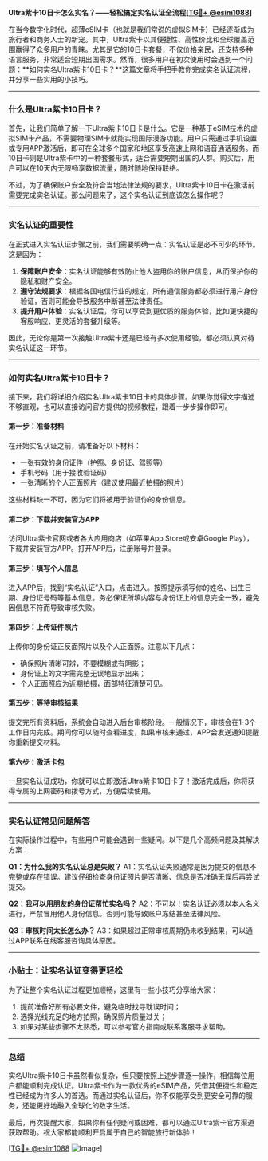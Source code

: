 **Ultra紫卡10日卡怎么实名？——轻松搞定实名认证全流程[[TG💪+ @esim1088](https://t.me/s/esim1088)]**

在当今数字化时代，超薄eSIM卡（也就是我们常说的虚拟SIM卡）已经逐渐成为旅行者和商务人士的新宠。其中，Ultra紫卡以其便捷性、高性价比和全球覆盖范围赢得了众多用户的青睐。尤其是它的10日卡套餐，不仅价格亲民，还支持多种语言服务，非常适合短期出国需求。然而，很多用户在初次使用时会遇到一个问题：**如何实名Ultra紫卡10日卡？**这篇文章将手把手教你完成实名认证流程，并分享一些实用的小技巧。

---

### 什么是Ultra紫卡10日卡？

首先，让我们简单了解一下Ultra紫卡10日卡是什么。它是一种基于eSIM技术的虚拟SIM卡产品，不需要物理SIM卡就能实现国际漫游功能。用户只需通过手机设置或专用APP激活后，即可在全球多个国家和地区享受高速上网和语音通话服务。而10日卡则是Ultra紫卡中的一种套餐形式，适合需要短期出国的人群。购买后，用户可以在10天内无限畅享数据流量，随时随地保持联络。

不过，为了确保账户安全及符合当地法律法规的要求，Ultra紫卡10日卡在激活前需要完成实名认证。那么问题来了，这个实名认证到底该怎么操作呢？

---

### 实名认证的重要性

在正式进入实名认证步骤之前，我们需要明确一点：实名认证是必不可少的环节。这是因为：

1. **保障账户安全**：实名认证能够有效防止他人盗用你的账户信息，从而保护你的隐私和财产安全。
2. **遵守法规要求**：根据各国电信行业的规定，所有通信服务都必须进行用户身份验证，否则可能会导致服务中断甚至法律责任。
3. **提升用户体验**：实名认证后，你可以享受到更优质的服务体验，比如更快捷的客服响应、更灵活的套餐升级等。

因此，无论你是第一次接触Ultra紫卡还是已经有多次使用经验，都必须认真对待实名认证这一环节。

---

### 如何实名Ultra紫卡10日卡？

接下来，我们将详细介绍实名Ultra紫卡10日卡的具体步骤。如果你觉得文字描述不够直观，也可以直接访问官方提供的视频教程，跟着一步步操作即可。

#### 第一步：准备材料
在开始实名认证之前，请准备好以下材料：
- 一张有效的身份证件（护照、身份证、驾照等）
- 手机号码（用于接收验证码）
- 一张清晰的个人正面照片（建议使用最近拍摄的照片）

这些材料缺一不可，因为它们将被用于验证你的身份信息。

#### 第二步：下载并安装官方APP
访问Ultra紫卡官网或者各大应用商店（如苹果App Store或安卓Google Play），下载并安装官方APP。打开APP后，注册账号并登录。

#### 第三步：填写个人信息
进入APP后，找到“实名认证”入口，点击进入。按照提示填写你的姓名、出生日期、身份证号码等基本信息。务必保证所填内容与身份证上的信息完全一致，避免因信息不符而导致审核失败。

#### 第四步：上传证件照片
上传你的身份证正反面照片以及个人正面照。注意以下几点：
- 确保照片清晰可辨，不要模糊或有阴影；
- 身份证上的文字需完整无误地显示出来；
- 个人正面照应为近期拍摄，面部特征清楚可见。

#### 第五步：等待审核结果
提交完所有资料后，系统会自动进入后台审核阶段。一般情况下，审核会在1-3个工作日内完成。期间你可以随时查看进度，如果审核未通过，APP会发送通知提醒你重新提交材料。

#### 第六步：激活卡包
一旦实名认证成功，你就可以立即激活Ultra紫卡10日卡了！激活完成后，你将获得专属的上网密码和拨号方式，方便后续使用。

---

### 实名认证常见问题解答

在实际操作过程中，有些用户可能会遇到一些疑问。以下是几个高频问题及其解决方案：

**Q1：为什么我的实名认证总是失败？**
A1：实名认证失败通常是因为提交的信息不完整或存在错误。建议仔细检查身份证照片是否清晰、信息是否准确无误后再尝试提交。

**Q2：我可以用朋友的身份证帮忙实名吗？**
A2：不可以！实名认证必须以本人名义进行，严禁冒用他人身份信息。否则可能导致账户冻结甚至法律风险。

**Q3：审核时间太长怎么办？**
A3：如果超过正常审核周期仍未收到结果，可以通过APP联系在线客服咨询具体原因。

---

### 小贴士：让实名认证变得更轻松

为了让整个实名认证过程更加顺畅，这里有一些小技巧分享给大家：
1. 提前准备好所有必要文件，避免临时找寻耽误时间；
2. 选择光线充足的地方拍照，确保照片质量过关；
3. 如果对某些步骤不太熟悉，可以参考官方指南或联系客服寻求帮助。

---

### 总结

实名Ultra紫卡10日卡虽然看似复杂，但只要按照上述步骤逐一操作，相信每位用户都能顺利完成认证。Ultra紫卡作为一款优秀的eSIM产品，凭借其便捷性和稳定性已经成为许多人的首选。而通过实名认证后，你不仅能享受到更安全可靠的服务，还能更好地融入全球化的数字生活。

最后，再次提醒大家，如果你有任何疑问或困难，都可以通过Ultra紫卡官方渠道获取帮助。祝大家都能顺利开启属于自己的智能旅行新体验！

[[TG💪+ @esim1088](https://t.me/s/esim1088) ![Image](https://i.postimg.cc/4NQfJmqS/Snipaste-2025-05-13-00-14-12.png)]